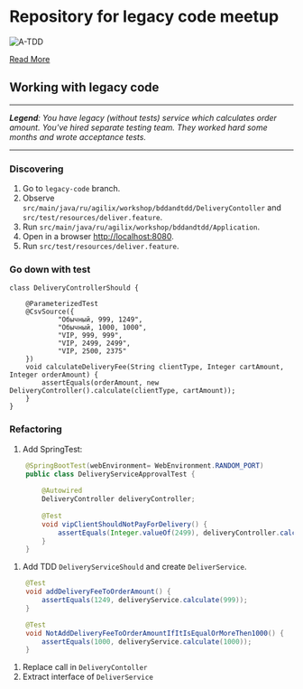 # Repository for legacy code meetup

![A-TDD](https://dzone.com/storage/temp/7012527-atdd-workflow.jpg)

[Read More](https://dzone.com/articles/acceptance-test-driven-development-closing-the-com)


## Working with legacy code

---
_**Legend**: You have legacy (without tests) service which calculates order amount. You've hired separate testing team. 
They worked hard some months and wrote acceptance tests._

---

### Discovering
1. Go to ```legacy-code``` branch.
1. Observe ```src/main/java/ru/agilix/workshop/bddandtdd/DeliveryContoller``` and ```src/test/resources/deliver.feature```.
1. Run ```src/main/java/ru/agilix/workshop/bddandtdd/Application```.
1. Open in a browser [http://localhost:8080](http://localhost:8080).
1. Run ```src/test/resources/deliver.feature```.

### Go down with test
```
class DeliveryControllerShould {

    @ParameterizedTest
    @CsvSource({
            "Обычный, 999, 1249",
            "Обычный, 1000, 1000",
            "VIP, 999, 999",
            "VIP, 2499, 2499",
            "VIP, 2500, 2375"
    })
    void calculateDeliveryFee(String clientType, Integer cartAmount, Integer orderAmount) {
        assertEquals(orderAmount, new DeliveryController().calculate(clientType, cartAmount));
    }
}
```

### Refactoring
1. Add SpringTest:
```java
    @SpringBootTest(webEnvironment= WebEnvironment.RANDOM_PORT)
    public class DeliveryServiceApprovalTest {
    
        @Autowired
        DeliveryController deliveryController;
    
        @Test
        void vipClientShouldNotPayForDelivery() {
            assertEquals(Integer.valueOf(2499), deliveryController.calculate("VIP", 2499));
        }
    }
```
1. Add TDD ```DeliveryServiceShould``` and create ```DeliverService```.
```java
    @Test
    void addDeliveryFeeToOrderAmount() {
        assertEquals(1249, deliveryService.calculate(999));
    }

    @Test
    void NotAddDeliveryFeeToOrderAmountIfItIsEqualOrMoreThen1000() {
        assertEquals(1000, deliveryService.calculate(1000));
    }
```
1. Replace call in ```DeliveryContoller```
1. Extract interface of ```DeliverService```
